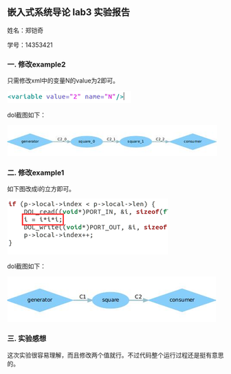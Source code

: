  ## 嵌入式系统导论 lab3 实验报告
  姓名：郑铠奇

  学号：14353421


 ### 一. 修改example2
 只需修改xml中的变量N的value为2即可。

![image](https://raw.githubusercontent.com/catchyzheng/ES2016_14353421/master/value.png)

dol截图如下：

![image](https://raw.githubusercontent.com/catchyzheng/ES2016_14353421/master/example2.jpg)
 ### 二. 修改example1
如下图改成i的立方即可。

![image](https://raw.githubusercontent.com/catchyzheng/ES2016_14353421/master/cube.png)

dol截图如下：

![image](https://raw.githubusercontent.com/catchyzheng/ES2016_14353421/master/example1.jpg)
 ### 三. 实验感想
 这次实验很容易理解，而且修改两个值就行。不过代码整个运行过程还是挺有意思的。
